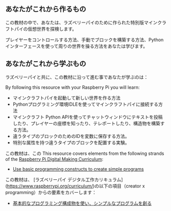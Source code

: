 ## あなたがこれから作るもの

この教材の中で、あなたは、ラズベリーパイのために作られた特別版マインクラフトパイの仮想世界を探検します。

プレイヤーをコントロールする方法、手動でブロックを構築する方法、Pythonインターフェースを使って周りの世界を操る方法をあなたは学びます。

## あなたがこれから学ぶもの

ラズベリーパイと共に、この教材に沿って進む事であなたが学ぶのは：

By following this resource with your Raspberry Pi you will learn:

- マインクラフトパイを起動して新しい世界を作る方法
- Pythonプログラミング環境IDLEを使ってマインクラフトパイに接続する方法
- マインクラフト Python APIを使ってチャットウィンドウにテキストを投稿したり、プレイヤーの座標を知ったり、テレポートしたり、構造物を構築する方法。
- 違うタイプのブロックのためのIDを変数に保存する方法。
- 特別な属性を持つ違うタイプのブロックを配置する実験。

この教材は、この
This resource covers elements from the following strands of the [Raspberry Pi Digital Making Curriculum](https://www.raspberrypi.org/curriculum/):

- [Use basic programming constructs to create simple programs](https://www.raspberrypi.org/curriculum/programming/creator)

この教材は、 [ラズベリーパイ デジタル工作カリキュラム] (https://www.raspberrypi.org/curriculum/)の以下の項目（creator x programming）からの要素をカバーします：
- [基本的なプログラミング構成物を使い、シンプルなプログラムを創る](https://www.raspberrypi.org/curriculum/programming/creator)
